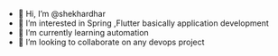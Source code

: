 - 👋 Hi, I’m @shekhardhar
- 👀 I’m interested in Spring ,Flutter basically application development
- 🌱 I’m currently learning automation
- 💞️ I’m looking to collaborate on any devops project

<!---
shekhardhar/shekhardhar is a ✨ special ✨ repository because its `README.md` (this file) appears on your GitHub profile.
You can click the Preview link to take a look at your changes.
--->
